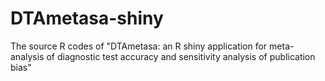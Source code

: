 # DTAmetasa-shiny
 The source R codes of "DTAmetasa: an R shiny application for meta-analysis of diagnostic test accuracy and sensitivity analysis of publication bias"
